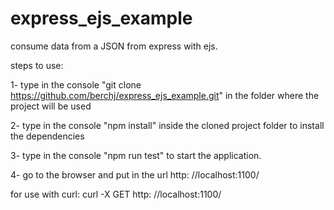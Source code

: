 # express_ejs_example


consume data from a JSON from express with ejs.


steps to use:


1- type in the console "git clone https://github.com/berchj/express_ejs_example.git" in the folder where the project will be used


2- type in the console "npm install" inside the cloned project folder to install the dependencies


3- type in the console "npm run test" to start the application.


4- go to the browser and put in the url http: //localhost:1100/


for use with curl: curl -X GET http: //localhost:1100/


